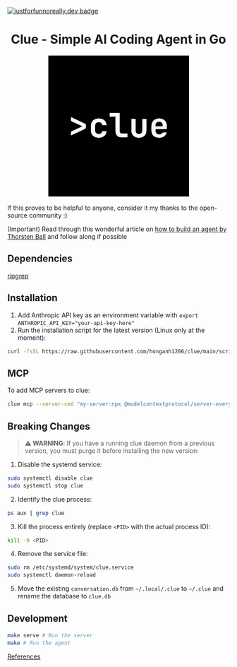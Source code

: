 [![justforfunnoreally.dev badge](https://img.shields.io/badge/justforfunnoreally-dev-9ff)](https://justforfunnoreally.dev)

<div class="title-block" style="text-align: center;" align="center">

# Clue - Simple AI Coding Agent in Go

<p><img title="clue logo" src="assets/images/clue-logo.svg" width="320" height="320"></p>

</div>

If this proves to be helpful to anyone, consider it my thanks to the open-source community :)

(Important) Read through this wonderful article on [how to build an agent by Thorsten Ball](https://ampcode.com/how-to-build-an-agent) and follow along if possible

## Dependencies

[ripgrep](https://github.com/BurntSushi/ripgrep)

## Installation

1. Add Anthropic API key as an environment variable with `export ANTHROPIC_API_KEY="your-api-key-here"`
2. Run the installation script for the latest version (Linux only at the moment):

```bash
curl -fsSL https://raw.githubusercontent.com/honganh1206/clue/main/scripts/install.sh | sudo -E bash
```

## MCP

To add MCP servers to clue:

```sh
clue mcp --server-cmd "my-server:npx @modelcontextprotocol/server-everything"
```

## Breaking Changes

> **⚠️ WARNING**: If you have a running clue daemon from a previous version, you must purge it before installing the new version:

1. Disable the systemd service:

```bash
sudo systemctl disable clue
sudo systemctl stop clue
```

2. Identify the clue process:

```bash
ps aux | grep clue
```

3. Kill the process entirely (replace `<PID>` with the actual process ID):

```bash
kill -9 <PID>
```

4. Remove the service file:

```bash
sudo rm /etc/systemd/system/clue.service
sudo systemctl daemon-reload
```

5. Move the existing `conversation.db` from `~/.local/.clue` to `~/.clue` and rename the database to `clue.db`

## Development

```bash
make serve # Run the server
make # Run the agent
```

[References](./docs/References.md)

